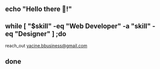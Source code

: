 ## echo "Hello there 👋!"

## while [ "$skill" -eq "Web Developer" -a "skill" -eq "Designer" ] ;do
  reach_out yacine.bbusiness@gmail.com
## done

<!---
yacinebendjebbar/yacinebendjebbar is a ✨ special ✨ repository because its `README.md` (this file) appears on your GitHub profile.
You can click the Preview link to take a look at your changes.
--->
